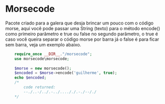 # Morsecode

Pacote criado para a galera que desja brincar um pouco com o código morse, aqui você pode passar uma String (texto) para o método encode() como primeiro parâmetro e true ou false no segundo parâmetro, o true é caso você queira separar o código morse por barra já o false é para ficar sem barra, veja um exemplo abaixo.

````php
    require_once __DIR__."/morsecode";
    use morsecode\morsecode;
    
    $morse = new morsecode();
    $encoded = $morse->encode('guilherme', true);
    echo $encoded; 
    /* 
        code returned:    
        --./..-/../.-../...././.-./--/./
    */
````